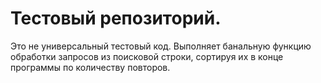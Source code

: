 #   Тестовый репозиторий.

Это не универсальный тестовый код. Выполняет банальную функцию
обработки запросов из поисковой строки, сортируя их в конце программы
по количеству повторов. 